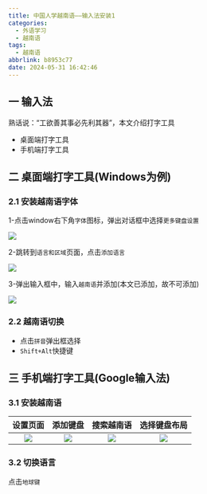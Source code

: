 ```yaml
---
title: 中国人学越南语——输入法安装1
categories:
  - 外语学习
  - 越南语
tags:
  - 越南语
abbrlink: b8953c77
date: 2024-05-31 16:42:46
---
```

## 一  输入法

熟话说：“工欲善其事必先利其器”，本文介绍打字工具

* 桌面端打字工具
* 手机端打字工具

<!--more-->

## 二 桌面端打字工具(Windows为例)

### 2.1 安装越南语字体

1-点击window右下角`字体`图标，弹出对话框中选择`更多键盘设置`

![][1]

2-跳转到`语言和区域`页面，点击`添加语言`

![][2]

3-弹出输入框中，输入`越南语`并添加(本文已添加，故不可添加)

![][3]

### 2.2 越南语切换

* 点击`拼音`弹出框选择
* `Shift+Alt`快捷键

## 三 手机端打字工具(Google输入法)

### 3.1 安装越南语

| 设置页面 | 添加键盘 | 搜索越南语 | 选择键盘布局 |
| :------: | :------: | :--------: | :----------: |
|  ![][5]  |  ![][6]  |   ![][7]   |    ![][8]    |

### 3.2 切换语言

点击`地球键`



[1]:https://cdn.jsdelivr.net/gh/PGzxc/CDN/blog-lan-vietnam/vietname-win-desktop-show-1.png
[2]:https://cdn.jsdelivr.net/gh/PGzxc/CDN/blog-lan-vietnam/vietname-win-add-lan-btn-2.png
[3]:https://cdn.jsdelivr.net/gh/PGzxc/CDN/blog-lan-vietnam/vietname-win-add-lan-viet-3.png
[4]:https://cdn.jsdelivr.net/gh/PGzxc/CDN/blog-lan-vietnam/vietname-phone-lan-default-4.png
[5]:https://cdn.jsdelivr.net/gh/PGzxc/CDN/blog-lan-vietnam/vietname-phone-setting-5.png
[6]:https://cdn.jsdelivr.net/gh/PGzxc/CDN/blog-lan-vietnam/vietname-phone-add-lan-6.png
[7]:https://cdn.jsdelivr.net/gh/PGzxc/CDN/blog-lan-vietnam/vietname-phone-lan-search-7.png
[8]:https://cdn.jsdelivr.net/gh/PGzxc/CDN/blog-lan-vietnam/vietname-phone-keyboard-8.png
[9]:https://cdn.jsdelivr.net/gh/PGzxc/CDN/blog-lan-vietnam/vietname-phone-add-finish-9.png